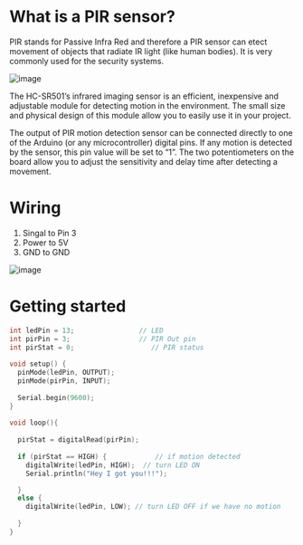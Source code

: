 # What is a PIR sensor?
PIR stands for Passive Infra Red and therefore a PIR sensor can etect movement of objects that radiate IR light (like human bodies). It is very commonly used for the security systems.

![image](https://github.com/creativetechnologylab/physicalComputingTutorials/assets/64136454/dec02bb6-34b4-44e9-9ce5-cc810da8c03e)

The HC-SR501’s infrared imaging sensor is an efficient, inexpensive and adjustable module for detecting motion in the environment. The small size and physical design of this module allow you to easily use it in your project.

The output of PIR motion detection sensor can be connected directly to one of the Arduino (or any microcontroller) digital pins. If any motion is detected by the sensor, this pin value will be set to “1”. The two potentiometers on the board allow you to adjust the sensitivity and delay time after detecting a movement.

# Wiring

1. Singal to Pin 3
1. Power to 5V
1. GND to GND

![image](https://github.com/creativetechnologylab/physicalComputingTutorials/assets/64136454/a0654b24-3e17-4f5a-946a-507715649ff4)

# Getting started

````c++
int ledPin = 13;                // LED 
int pirPin = 3;                 // PIR Out pin 
int pirStat = 0;                   // PIR status
 
void setup() {
  pinMode(ledPin, OUTPUT);     
  pinMode(pirPin, INPUT);     
 
  Serial.begin(9600);
}
 
void loop(){
  
  pirStat = digitalRead(pirPin); 
   
  if (pirStat == HIGH) {            // if motion detected
    digitalWrite(ledPin, HIGH);  // turn LED ON
    Serial.println("Hey I got you!!!");

  } 
  else {
    digitalWrite(ledPin, LOW); // turn LED OFF if we have no motion
   
  }
}
````
